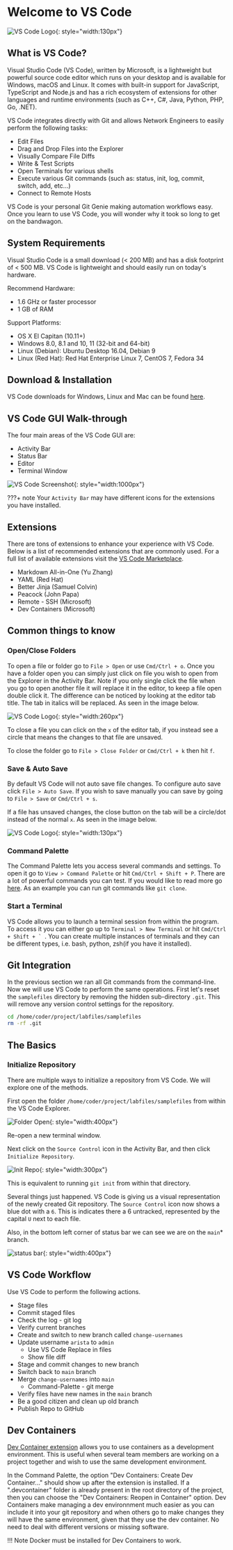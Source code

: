 # Welcome to VS Code

![VS Code Logo](assets/images/vscode_logo.png){: style="width:130px"}

## What is VS Code?

Visual Studio Code (VS Code), written by Microsoft, is a lightweight but powerful source code editor which runs on your desktop and is available for Windows, macOS and Linux. It comes with built-in support for JavaScript, TypeScript and Node.js and has a rich ecosystem of extensions for other languages and runtime environments (such as C++, C#, Java, Python, PHP, Go, .NET).

VS Code integrates directly with Git and allows Network Engineers to easily perform the following tasks:

- Edit Files
- Drag and Drop Files into the Explorer
- Visually Compare File Diffs
- Write & Test Scripts
- Open Terminals for various shells
- Execute various Git commands (such as: status, init, log, commit, switch, add, etc...)
- Connect to Remote Hosts

VS Code is your personal Git Genie making automation workflows easy. Once you learn to use VS Code, you will wonder why it took so long to get on the bandwagon.

## System Requirements

Visual Studio Code is a small download (< 200 MB) and has a disk footprint of < 500 MB. VS Code is lightweight and should easily run on today's hardware.

Recommend Hardware:

- 1.6 GHz or faster processor
- 1 GB of RAM

Support Platforms:

- OS X El Capitan (10.11+)
- Windows 8.0, 8.1 and 10, 11 (32-bit and 64-bit)
- Linux (Debian): Ubuntu Desktop 16.04, Debian 9
- Linux (Red Hat): Red Hat Enterprise Linux 7, CentOS 7, Fedora 34

## Download & Installation

VS Code downloads for Windows, Linux and Mac can be found [here](https://code.visualstudio.com/download).

## VS Code GUI Walk-through

The four main areas of the VS Code GUI are:

- Activity Bar
- Status Bar
- Editor
- Terminal Window

![VS Code Screenshot](assets/images/vscode_screenshot.png){: style="width:1000px"}

???+ note
    Your `Activity Bar` may have different icons for the extensions you have installed.

## Extensions

There are tons of extensions to enhance your experience with VS Code. Below is a list of recommended extensions that are commonly used. For a full list of available extensions visit the [VS Code Marketplace](https://marketplace.visualstudio.com/vscode).

- Markdown All-in-One (Yu Zhang)
- YAML (Red Hat)
- Better Jinja (Samuel Colvin)
- Peacock (John Papa)
- Remote - SSH (Microsoft)
- Dev Containers (Microsoft)

## Common things to know

### Open/Close Folders

To open a file or folder go to ```File > Open``` or use ```Cmd/Ctrl + o```. Once you have a folder open you can simply just click on file you wish to open from the Explorer in the Activity Bar. Note if you only single click the file when you go to open another file it will replace it in the editor, to keep a file open double click it. The difference can be noticed by looking at the editor tab title. The tab in italics will be replaced. As seen in the image below.

![VS Code Logo](assets/images/vscode_Editor_Open_Italics.png){: style="width:260px"}

To close a file you can click on the ```x``` of the editor tab, if you instead see a circle that means the changes to that file are unsaved.

To close the folder go to ```File > Close Folder``` or ```Cmd/Ctrl + k``` then hit ```f```.

### Save & Auto Save

By default VS Code will not auto save file changes. To configure auto save click ```File > Auto Save```. If you wish to save manually you can save by going to ```File > Save``` or ```Cmd/Ctrl + s```.

If a file has unsaved changes, the close button on the tab will be a circle/dot instead of the normal ```x```. As seen in the image below.

![VS Code Logo](assets/images/vscode_Unsaved_Changes.png){: style="width:130px"}

### Command Palette

The Command Palette lets you access several commands and settings. To open it go to ```View > Command Palette``` or hit ```Cmd/Ctrl + Shift + P```. There are a lot of powerful commands you can test. If you would like to read more go [here](https://code.visualstudio.com/docs/getstarted/userinterface#_command-palette). As an example you can run git commands like `git clone`.

### Start a Terminal

VS Code allows you to launch a terminal session from within the program. To access it you can either go up to ```Terminal > New Terminal``` or hit ```Cmd/Ctrl + Shift + ` ```. You can create multiple instances of terminals and they can be different types, i.e. bash, python, zsh(if you have it installed).

## Git Integration

In the previous section we ran all Git commands from the command-line. Now we will use VS Code to perform the same operations. First let's reset the `samplefiles` directory by removing the hidden sub-directory `.git`.  This will remove any version control settings for the repository.

``` bash
cd /home/coder/project/labfiles/samplefiles
rm -rf .git
```

## The Basics

### Initialize Repository

There are multiple ways to initialize a repository from VS Code. We will explore one of the methods.

First open the folder `/home/coder/project/labfiles/samplefiles` from within the VS Code Explorer.

![Folder Open](assets/images/vscode_open_folder.png){: style="width:400px"}

Re-open a new terminal window.

Next click on the `Source Control` icon in the Activity Bar, and then click `Initialize Repository`.

![Init Repo](assets/images/vscode_init_repo.png){: style="width:300px"}

This is equivalent to running `git init` from within that directory.

Several things just happened. VS Code is giving us a visual representation of the newly created Git repository.  The `Source Control` icon now shows a blue dot with a `6`.  This is indicates there a 6 untracked, represented by the capital `U` next to each file.

Also, in the bottom left corner of status bar we can see we are on the `main`* branch.

![status bar](assets/images/vscode_status_bar.png){: style="width:400px"}

## VS Code Workflow

Use VS Code to perform the following actions.

- Stage files
- Commit staged files
- Check the log - git log
- Verify current branches
- Create and switch to new branch called `change-usernames`
- Update username `arista` to `admin`
  - Use VS Code Replace in files
  - Show file diff
- Stage and commit changes to new branch
- Switch back to `main` branch
- Merge `change-usernames` into `main`
  - Command-Palette - git merge
- Verify files have new names in the `main` branch
- Be a good citizen and clean up old branch
- Publish Repo to GitHub

## Dev Containers

[Dev Container extension](https://marketplace.visualstudio.com/items?itemName=ms-vscode-remote.remote-containers) allows you to use containers as a development environment. This is useful when several team members are working on a project together and wish to use the same development environment.

In the Command Palette, the option "Dev Containers: Create Dev Container..." should show up after the extension is installed. If a ".devcontainer" folder is already present in the root directory of the project, then you can choose the "Dev Containers: Reopen in Container" option. Dev Containers make managing a dev environnment much easier as you can include it into your git repository and when others go to make changes they will have the same environment, given that they use the dev container. No need to deal with different versions or missing software.

!!! Note
    Docker must be installed for Dev Containers to work.
